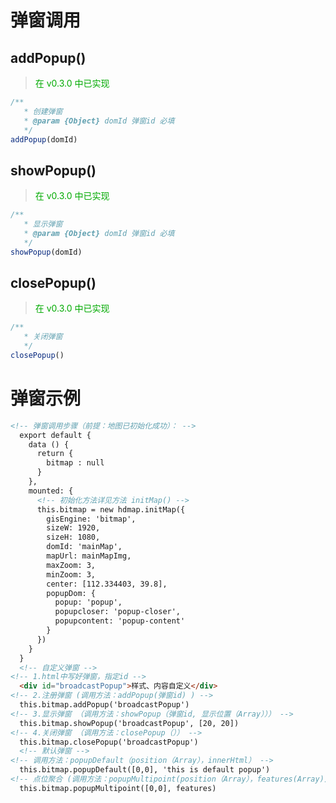 # 弹窗调用

## addPopup()

> <font color=#00aa00>在 v0.3.0 中已实现</font>

```javascript
/**
   * 创建弹窗
   * @param {Object} domId 弹窗id 必填
   */
addPopup(domId)
```

## showPopup()

> <font color=#00aa00>在 v0.3.0 中已实现</font>

```javascript
/**
   * 显示弹窗
   * @param {Object} domId 弹窗id 必填
   */
showPopup(domId)
```


## closePopup()

> <font color=#00aa00>在 v0.3.0 中已实现</font>

```javascript
/**
   * 关闭弹窗
   */
closePopup()
```


# 弹窗示例

```html
<!-- 弹窗调用步骤（前提：地图已初始化成功）： -->
  export default {
    data () {
      return {
        bitmap : null
      }
    },
    mounted: {
      <!-- 初始化方法详见方法 initMap() -->
      this.bitmap = new hdmap.initMap({
        gisEngine: 'bitmap',
        sizeW: 1920,
        sizeH: 1080,
        domId: 'mainMap',
        mapUrl: mainMapImg,
        maxZoom: 3,
        minZoom: 3,
        center: [112.334403, 39.8],
        popupDom: {
          popup: 'popup',
          popupcloser: 'popup-closer',
          popupcontent: 'popup-content'
        }
      })
    }
  }
  <!-- 自定义弹窗 -->
<!-- 1.html中写好弹窗，指定id -->
  <div id="broadcastPopup">样式、内容自定义</div>
<!-- 2.注册弹窗 (调用方法：addPopup(弹窗id) ) -->
  this.bitmap.addPopup('broadcastPopup')
<!-- 3.显示弹窗 （调用方法：showPopup（弹窗id, 显示位置（Array））） -->
  this.bitmap.showPopup('broadcastPopup', [20, 20])
<!-- 4.关闭弹窗 （调用方法：closePopup（）） -->
  this.bitmap.closePopup('broadcastPopup')
  <!-- 默认弹窗 -->
<!-- 调用方法：popupDefault（position（Array），innerHtml） -->
  this.bitmap.popupDefault([0,0], 'this is default popup')
<!-- 点位聚合 (调用方法：popupMultipoint(position（Array），features(Array)) ) -->
  this.bitmap.popupMultipoint([0,0], features)
```